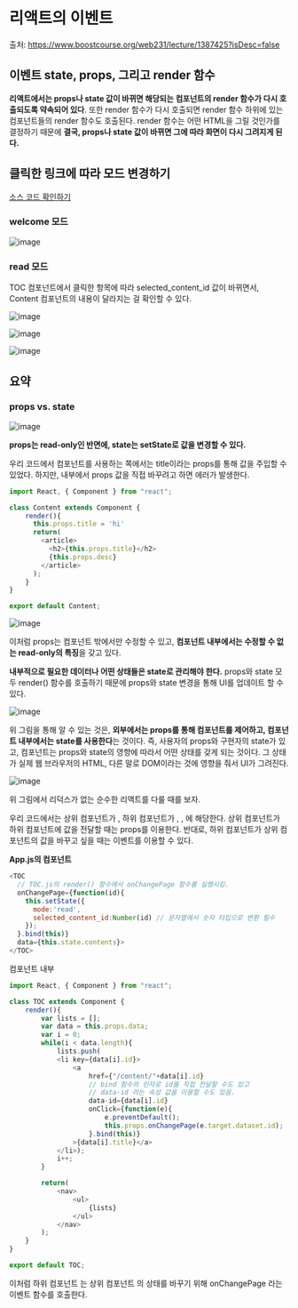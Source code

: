 # 리액트의 이벤트 

출처: https://www.boostcourse.org/web231/lecture/1387425?isDesc=false

## 이벤트 state, props, 그리고 render 함수 

**리액트에서는 props나 state 값이 바뀌면 해당되는 컴포넌트의 render 함수가 다시 호출되도록 약속되어 있다**. 또한 render 함수가 다시 호출되면 render 함수 하위에 있는 컴포넌트들의 render 함수도 호출된다. render 함수는 어떤 HTML을 그릴 것인가를 결정하기 때문에 **결국, props나 state 값이 바뀌면 그에 따라 화면이 다시 그려지게 된다.** 

## 클릭한 링크에 따라 모드 변경하기 

[소스 코드 확인하기](https://github.com/leeeha/react-app/commits/master) 

### welcome 모드 

![image](https://user-images.githubusercontent.com/68090939/179719868-bb4020af-0b44-4040-9d87-034ffa861532.png)

### read 모드 

TOC 컴포넌트에서 클릭한 항목에 따라 selected_content_id 값이 바뀌면서, Content 컴포넌트의 내용이 달라지는 걸 확인할 수 있다. 

![image](https://user-images.githubusercontent.com/68090939/179719983-60aa1b28-68ce-49a6-a1d7-fc88c261d3de.png)

![image](https://user-images.githubusercontent.com/68090939/179720801-c682d216-7953-4081-8ba4-4e344deadfce.png)

![image](https://user-images.githubusercontent.com/68090939/179720840-9a8fb06e-54c4-4677-b042-826aa5f1332a.png)

## 요약 

### props vs. state 

![image](https://user-images.githubusercontent.com/68090939/179938461-270675f8-377e-49d0-95e1-1bf9e2a3b7e1.png)

**props는 read-only인 반면에, state는 setState로 값을 변경할 수 있다.** 

우리 코드에서 <Content> 컴포넌트를 사용하는 쪽에서는 title이라는 props를 통해 값을 주입할 수 있었다. 하지만, <Content> 내부에서 props 값을 직접 바꾸려고 하면 에러가 발생한다. 

```js
import React, { Component } from "react"; 

class Content extends Component {
    render(){
      this.props.title = 'hi' 
      return(
        <article>
          <h2>{this.props.title}</h2>
          {this.props.desc}
        </article>
      );
    }
}

export default Content;
```

![image](https://user-images.githubusercontent.com/68090939/179940554-ac846a9e-33d0-44c3-87ae-3d63298fd916.png) 
  
이처럼 props는 컴포넌트 밖에서만 수정할 수 있고, **컴포넌트 내부에서는 수정할 수 없는 read-only의 특징**을 갖고 있다. 

**내부적으로 필요한 데이터나 어떤 상태들은 state로 관리해야 한다.** props와 state 모두 render() 함수를 호출하기 때문에 props와 state 변경을 통해 UI를 업데이트 할 수 있다. 
  
![image](https://user-images.githubusercontent.com/68090939/179940996-f78b81ba-1431-4606-a0cf-7d61f39d666d.png)
  
위 그림을 통해 알 수 있는 것은, **외부에서는 props를 통해 컴포넌트를 제어하고, 컴포넌트 내부에서는 state를 사용한다**는 것이다. 즉, 사용자의 props와 구현자의 state가 있고, 컴포넌트는 props와 state의 영향에 따라서 어떤 상태를 갖게 되는 것이다. 그 상태가 실제 웹 브라우저의 HTML, 다른 말로 DOM이라는 것에 영향을 줘서 UI가 그려진다. 
  
![image](https://user-images.githubusercontent.com/68090939/179942349-fe6aafa4-3ca3-4f13-8171-304628b7936b.png)

위 그림에서 리덕스가 없는 순수한 리액트를 다룰 때를 보자.
  
우리 코드에서는 상위 컴포넌트가 <App>, 하위 컴포넌트가 <Subject>, <TOC>, <Content> 에 해당한다. 상위 컴포넌트가 하위 컴포넌트에 값을 전달할 때는 props를 이용한다. 반대로, 하위 컴포넌트가 상위 컴포넌트의 값을 바꾸고 싶을 때는 이벤트를 이용할 수 있다. 
  
**App.js의 <TOC> 컴포넌트** 
  
```js
<TOC 
  // TOC.js의 render() 함수에서 onChangePage 함수를 실행시킴. 
  onChangePage={function(id){
    this.setState({
      mode:'read',
      selected_content_id:Number(id) // 문자열에서 숫자 타입으로 변환 필수
    });
  }.bind(this)}
  data={this.state.contents}>
</TOC>
```
  
<TOC> 컴포넌트 내부 
  
```js
import React, { Component } from "react";

class TOC extends Component {
    render(){
        var lists = [];
        var data = this.props.data;
        var i = 0;
        while(i < data.length){
            lists.push(
            <li key={data[i].id}>
                <a 
                    href={"/content/"+data[i].id}
                    // bind 함수의 인자로 id를 직접 전달할 수도 있고 
                    // data-id 라는 속성 값을 이용할 수도 있음.
                    data-id={data[i].id} 
                    onClick={function(e){
                        e.preventDefault();
                        this.props.onChangePage(e.target.dataset.id);
                    }.bind(this)}
                >{data[i].title}</a>
            </li>);
            i++;
        }

        return(
            <nav>
                <ul>
                    {lists}
                </ul>
            </nav>
        );
    }
}

export default TOC;
```

이처럼 하위 컴포넌트 <TOC>는 상위 컴포넌트 <App>의 상태를 바꾸기 위해 onChangePage 라는 이벤트 함수를 호출한다. 
  
  

